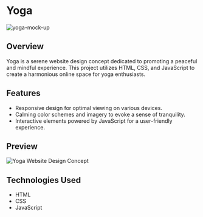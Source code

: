 # Yoga

![yoga-mock-up](https://github.com/DOSSA-HASAN/Yoga/assets/161303408/fc473463-8f62-4b57-a170-4d70486be126)


## Overview
Yoga is a serene website design concept dedicated to promoting a peaceful and mindful experience. This project utilizes HTML, CSS, and JavaScript to create a harmonious online space for yoga enthusiasts.

## Features
- Responsive design for optimal viewing on various devices.
- Calming color schemes and imagery to evoke a sense of tranquility.
- Interactive elements powered by JavaScript for a user-friendly experience.

## Preview
![Yoga Website Design Concept](path/to/screenshot.png)

## Technologies Used
- HTML
- CSS
- JavaScript
